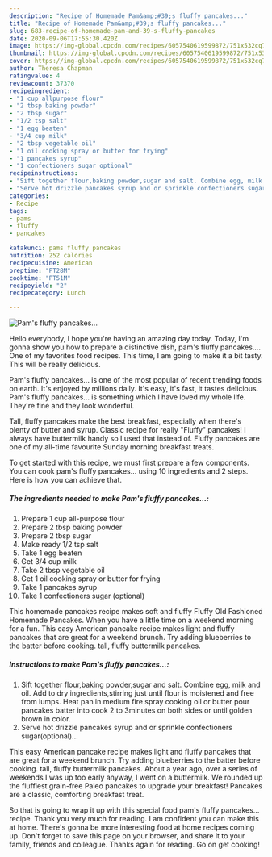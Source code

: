```yaml
---
description: "Recipe of Homemade Pam&amp;#39;s fluffy pancakes..."
title: "Recipe of Homemade Pam&amp;#39;s fluffy pancakes..."
slug: 683-recipe-of-homemade-pam-and-39-s-fluffy-pancakes
date: 2020-09-06T17:55:30.420Z
image: https://img-global.cpcdn.com/recipes/6057540619599872/751x532cq70/pams-fluffy-pancakes-recipe-main-photo.jpg
thumbnail: https://img-global.cpcdn.com/recipes/6057540619599872/751x532cq70/pams-fluffy-pancakes-recipe-main-photo.jpg
cover: https://img-global.cpcdn.com/recipes/6057540619599872/751x532cq70/pams-fluffy-pancakes-recipe-main-photo.jpg
author: Theresa Chapman
ratingvalue: 4
reviewcount: 37370
recipeingredient:
- "1 cup allpurpose flour"
- "2 tbsp baking powder"
- "2 tbsp sugar"
- "1/2 tsp salt"
- "1 egg beaten"
- "3/4 cup milk"
- "2 tbsp vegetable oil"
- "1 oil cooking spray or butter for frying"
- "1 pancakes syrup"
- "1 confectioners sugar optional"
recipeinstructions:
- "Sift together flour,baking powder,sugar and salt. Combine egg, milk and oil. Add to dry ingredients,stirring just until flour is moistened and free from lumps. Heat pan in medium fire spray cooking oil or butter pour pancakes batter into cook 2 to 3minutes on both sides or until golden brown in color."
- "Serve hot drizzle pancakes syrup and or sprinkle confectioners sugar(optional)..."
categories:
- Recipe
tags:
- pams
- fluffy
- pancakes

katakunci: pams fluffy pancakes 
nutrition: 252 calories
recipecuisine: American
preptime: "PT28M"
cooktime: "PT51M"
recipeyield: "2"
recipecategory: Lunch

---
```



![Pam&#39;s fluffy pancakes...](https://img-global.cpcdn.com/recipes/6057540619599872/751x532cq70/pams-fluffy-pancakes-recipe-main-photo.jpg)

Hello everybody, I hope you're having an amazing day today. Today, I'm gonna show you how to prepare a distinctive dish, pam&#39;s fluffy pancakes.... One of my favorites food recipes. This time, I am going to make it a bit tasty. This will be really delicious.

Pam&#39;s fluffy pancakes... is one of the most popular of recent trending foods on earth. It's enjoyed by millions daily. It's easy, it's fast, it tastes delicious. Pam&#39;s fluffy pancakes... is something which I have loved my whole life. They're fine and they look wonderful.

Tall, fluffy pancakes make the best breakfast, especially when there&#39;s plenty of butter and syrup. Classic recipe for really &#34;Fluffy&#34; pancakes! I always have buttermilk handy so I used that instead of. Fluffy pancakes are one of my all-time favourite Sunday morning breakfast treats.


To get started with this recipe, we must first prepare a few components. You can cook pam&#39;s fluffy pancakes... using 10 ingredients and 2 steps. Here is how you can achieve that.

<!--inarticleads1-->

##### The ingredients needed to make Pam&#39;s fluffy pancakes...:

1. Prepare 1 cup all-purpose flour
1. Prepare 2 tbsp baking powder
1. Prepare 2 tbsp sugar
1. Make ready 1/2 tsp salt
1. Take 1 egg beaten
1. Get 3/4 cup milk
1. Take 2 tbsp vegetable oil
1. Get 1 oil cooking spray or butter for frying
1. Take 1 pancakes syrup
1. Take 1 confectioners sugar (optional)


This homemade pancakes recipe makes soft and fluffy Fluffy Old Fashioned Homemade Pancakes. When you have a little time on a weekend morning for a fun. This easy American pancake recipe makes light and fluffy pancakes that are great for a weekend brunch. Try adding blueberries to the batter before cooking. tall, fluffy buttermilk pancakes. 

<!--inarticleads2-->

##### Instructions to make Pam&#39;s fluffy pancakes...:

1. Sift together flour,baking powder,sugar and salt. Combine egg, milk and oil. Add to dry ingredients,stirring just until flour is moistened and free from lumps. Heat pan in medium fire spray cooking oil or butter pour pancakes batter into cook 2 to 3minutes on both sides or until golden brown in color.
1. Serve hot drizzle pancakes syrup and or sprinkle confectioners sugar(optional)...


This easy American pancake recipe makes light and fluffy pancakes that are great for a weekend brunch. Try adding blueberries to the batter before cooking. tall, fluffy buttermilk pancakes. About a year ago, over a series of weekends I was up too early anyway, I went on a buttermilk. We rounded up the fluffiest grain-free Paleo pancakes to upgrade your breakfast! Pancakes are a classic, comforting breakfast treat. 

So that is going to wrap it up with this special food pam&#39;s fluffy pancakes... recipe. Thank you very much for reading. I am confident you can make this at home. There's gonna be more interesting food at home recipes coming up. Don't forget to save this page on your browser, and share it to your family, friends and colleague. Thanks again for reading. Go on get cooking!
